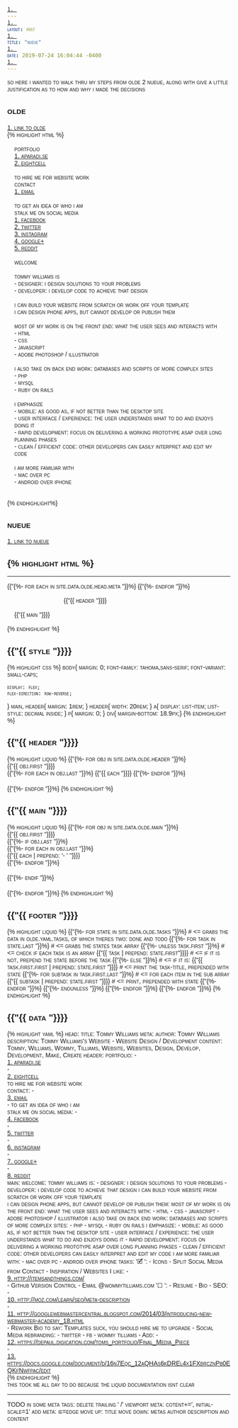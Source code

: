 ```yaml
---
layout: post
title: "nueue"
date: 2019-07-24 16:04:44 -0400
---
```


so here i wanted to walk thru my steps from olde 2 nueue, along with give a little justification as to how and why i made the decisions 

## olde

[link to olde](/olde.html)

{% highlight html %}
<!DOCTYPE html>
<html lang="en">
<meta charset="UTF-8" />
<meta name="viewport" content="width=device-width" />
<meta name="keywords" content="Tommy, Williams, Wommy, Tilliams, Website, Websites, Design, Develop, Development, Make, Create">
<meta name="description" content="Tommy Williams's Website - Website Design / Development">
<meta name="author" content="Tommy Williams, Wommy Tilliams">
<style type="text/css">
body{
	font-family:tahoma,sans-serif;
	margin:0;
	font-variant:small-caps;

	display: flex;
	flex-direction:row-reverse;
}
section, aside{
	margin:1rem;
}
aside{
	width:20rem;
}
a{
	display:list-item;
	list-style:decimal inside;
}
</style>
<title>Tommy Williams</title>
<aside>
	portfolio
	<nav>
		<a href="//aparadi.se/">aparadi.se</a>
		<a href="//wommytilliams.com/8c/">eightcell</a>
	</nav>
	<br>
	to hire me for website work<br>
	contact
	<nav>
		<a href="mailto:froggie92@gmail.com?Subject=Job | WommyTilliams.com">email</a>
		<!-- <a href="tel:+13128189011">Phone</a> -->
	</nav>
	<br>
	to get an idea of who i am<br>
	stalk me on social media
	<nav>
		<a href="//facebook.com/Froggie92">facebook</a>
		<a href="//twitter.com/Froggie92">twitter</a>
		<a href="//instagram.com/wommytilliams">instagram</a>
		<a href="//plus.google.com/118102255716845472363/">google+</a>
		<a href="//reddit.com/user/Froggie92/">reddit</a>
	</nav>
</aside>
<section>
	welcome<br>
	<br>
	tommy williams is<br>
	- designer: i design solutions to your problems<br>
	- developer: i develop code to achieve that design<br>
	<br>
	i can build your website from scratch or work off your template<br>
	i can design phone apps, but cannot develop or publish them<br>
	<br>
	most of my work is on the front end: what the user sees and interacts with<br>
	- html<br>
	- css<br>
	- javascript<br>
	- adobe photoshop / illustrator<br>
	<br>
	i also take on back end work: databases and scripts of more complex sites<br>
	- php<br>
	- mysql<br>
	- ruby on rails<br>
	<br>
	i emphasize<br>
	- mobile: as good as, if not better than the desktop site<br>
	- user interface / experience: the user understands what to do and enjoys doing it<br>
	- rapid development: focus on delivering a working prototype asap over long planning phases<br>
	- clean / efficient code: other developers can easily interpret and edit my code<br>
	<br>
	i am more familiar with<br>
	- mac over pc<br>
	- android over iphone<br>
	<br>
</section>
<!--
To Do
	Resume
	Bio
	Icons
	SEO
		http://moz.com/learn/seo/meta-description
		http://googlewebmastercentral.blogspot.com/2014/03/introducing-new-webmaster-academy_18.html
	Split Social Media from Contact
	Inspiration / Websites I like
		http://itemsandthings.com/
	Github Version Control
	Rework Bio to say: Templates suck, you should hire me to upgrade
	Social Media rebranding
		twitter
		fb - wommy tilliams
	Add
		https://depaul.digication.com/toms_portfolio/Final_Media_Piece
		https://docs.google.com/document/d/16n7Eqc_12aQHAs6kDREl4x1FXbrcznPb0EQKfNwfpac/edit
	Email @wommytilliams.com
-->
{% endhighlight%}

## nueue

[link to nueue](/nueue.html)

{% highlight html %}
---
---
<!DOCTYPE html>
<html lang="en">
	<head>
		<meta charset="UTF-8" />
		<meta name="viewport" content="width=device-width, inital-scale=1" />
		<meta http-equiv="x-ua-compatible" content="ie=edge">
		<title>{{ site.data.olde.head.title }}</title>
		<style type="text/css">
			body{
				margin: 0;
				font-family: tahoma,sans-serif;
				font-variant: small-caps;

				display: flex;
				flex-direction: row-reverse;
			}
			main, header{ margin: 1rem; }
			header{ width: 20rem; }
			a{
				display: list-item;
				list-style: decimal inside;
			}
			p{ margin: 0; }
			div{ margin-bottom: 18.9px;}
		</style>
		{%- for each in site.data.olde.head.meta %}
		<meta name="{{each.first}}" content="{{each.last}}">
		{%- endfor %}
	</head>
	<body>
		<header>
			{%- for obj in site.data.olde.header %}
			<div>
				<p>{{ obj.first }}</p>
				<nav>
					{%- for each in obj.last %}
					{{ each }}
					{%- endfor %}
				</nav>
			</div>
			{%- endfor %}
		</header>
		<main>
			{%- for obj in site.data.olde.main %}
			<div>
				<p>{{ obj.first }}</p>
				{%- if obj.last %}
				<div>
					{%- for each in obj.last %}
					<p>- {{ each }}</p>
					{%- endfor %}
				</div>
				{%- endif %}
			</div>
			{%- endfor %}
		</main>
		<footer style='display: none;'>
			Tasks
			{%- for state in site.data.olde.tasks %}
			{%- for task in state.last %}
			{%- unless task.first %}
			{{ task | prepend: state.first}}
			{%- else %}
			{{ task.first.first | prepend: state.first }}
				{%- for subtask in task.first.last %}
				{{ subtask | prepend: state.first }}
				{%- endfor %}
			{%- endunless %}
			{%- endfor %}
			{%- endfor %}
		</footer>
	</body>
</html>
{% endhighlight %}

## template
{% highlight html %}
---
---
<!DOCTYPE html>
<html lang="en">
	<head>
		<meta charset="UTF-8" />
		<meta name="viewport" content="width=device-width, inital-scale=1" />
		<meta http-equiv="x-ua-compatible" content="ie=edge">
		<title>{{"{{ site.data.olde.head.title "}}}}</title>
		<style type="text/css">
			{{"{{ style "}}}}
		</style>
		{{"{%- for each in site.data.olde.head.meta "}}%}
		<meta name="{{"{{ each.first "}}}}" content="{{"{{ each.last "}}}}">
		{{"{%- endfor "}}%}
	</head>
	<body>
		<header>
			{{"{{ header "}}}}
		</header>
		<main>
			{{"{{ main "}}}}
		</main>
		<footer style='display: none;'>
			{{"{{ footer "}}}}
		</footer>
	</body>
</html>
{% endhighlight %}

## {{"{{ style "}}}}

{% highlight css %}
body{
	margin: 0;
	font-family: tahoma,sans-serif;
	font-variant: small-caps;

	display: flex;
	flex-direction: row-reverse;
}
main, header{ margin: 1rem; }
header{ width: 20rem; }
a{
	display: list-item;
	list-style: decimal inside;
}
p{ margin: 0; }
div{ margin-bottom: 18.9px;}
{% endhighlight %}

## {{"{{ header "}}}}

{% highlight liquid %}
{{"{%- for obj in site.data.olde.header "}}%}
<div>
	<p>{{"{{ obj.first "}}}}</p>
	<nav>
		{{"{%- for each in obj.last "}}%}
		{{"{{ each "}}}}
		{{"{%- endfor "}}%}
	</nav>
</div>
{{"{%- endfor "}}%}
{% endhighlight %}

## {{"{{ main "}}}}

{% highlight liquid %}
{{"{%- for obj in site.data.olde.main "}}%}
<div>
	<p>{{"{{ obj.first "}}}}</p>
	{{"{%- if obj.last "}}%}
	<div>
		{{"{%- for each in obj.last "}}%}
		<p>{{"{{ each | prepend: '- ' "}}}}</p>
		{{"{%- endfor "}}%}
	</div>
	{{"{%- endif "}}%}
</div>
{{"{%- endfor "}}%}
{% endhighlight %}

## {{"{{ footer "}}}}

{% highlight liquid %}
{{"{%- for state in site.data.olde.tasks "}}%} # <= grabs the data in olde.yaml.tasks, of which theres two: done and todo
{{"{%- for task in state.last "}}%} # <= grabs the states task array
{{"{%- unless task.first "}}%} # <= check if each task is an array
{{"{{ task | prepend: state.first"}}}} # <= if it is not, prepend the state before the task
{{"{%- else "}}%} # <= if it is: 
{{"{{ task.first.first | prepend: state.first "}}}} # <= print the task-title, prepended with state
	{{"{%- for subtask in task.first.last "}}%} # <= for each item in the sub array
	{{"{{ subtask | prepend: state.first "}}}} # <= print, prepended with state
	{{"{%- endfor "}}%}
{{"{%- endunless "}}%}
{{"{%- endfor "}}%}
{{"{%- endfor "}}%}
{% endhighlight %}

## {{"{{ data "}}}}

{% highlight yaml %}
head:
  title: Tommy Williams
  meta:
    author: Tommy Williams
    description: Tommy Williams's Website - Website Design / Development
    content: Tommy, Williams, Wommy, Tilliams, Website, Websites, Design, Develop, Development, Make, Create
header:
  portfolio:
    - <a href="//aparadi.se/">aparadi.se</a>
    - <a href="//wommytilliams.com/8c/">eightcell</a>
  to hire me for website work<br>contact:
    - <a href="mailto:froggie92@gmail.com?Subject=Job | WommyTilliams.com">email</a>
    - <!-- <a href="tel:+13128189011">Phone</a> -->
  to get an idea of who i am<br>stalk me on social media:
    - <a href="//facebook.com/Froggie92">facebook</a>
    - <a href="//twitter.com/Froggie92">twitter</a>
    - <a href="//instagram.com/wommytilliams">instagram</a>
    - <a href="//plus.google.com/118102255716845472363/">google+</a>
    - <a href="//reddit.com/user/Froggie92/">reddit</a>
main:
  welcome:
  tommy williams is:
    - designer&#58; i design solutions to your problems
    - developer&#58; i develop code to achieve that design
  i can build your website from scratch or work off your template<br>i can design phone apps, but cannot develop or publish them:
  most of my work is on the front end&#58; what the user sees and interacts with:
    - html
    - css
    - javascript
    - adobe photoshop / illustrator
  i also take on back end work&#58; databases and scripts of more complex sites:
    - php
    - mysql
    - ruby on rails
  i emphasize:
    - mobile&#58; as good as, if not better than the desktop site
    - user interface / experience&#58; the user understands what to do and enjoys doing it
    - rapid development&#58; focus on delivering a working prototype asap over long planning phases
    - clean / efficient code&#58; other developers can easily interpret and edit my code
  i am more familiar with:
    - mac over pc
    - android over iphone
tasks:
  '🗹 ':
    - Icons
    - Split Social Media from Contact
    - Inspiration / Websites I like:
      - http://itemsandthings.com/
    - Github Version Control
    - Email @wommytilliams.com
  '☐ ':
    - Resume
    - Bio
    - SEO:
      - http://moz.com/learn/seo/meta-description
      - http://googlewebmastercentral.blogspot.com/2014/03/introducing-new-webmaster-academy_18.html
    - Rework Bio to say&#58; Templates suck, you should hire me to upgrade
    - Social Media rebranding:
      - twitter
      - fb - wommy tilliams
    - Add:
      - https://depaul.digication.com/toms_portfolio/Final_Media_Piece
      - https://docs.google.com/document/d/16n7Eqc_12aQHAs6kDREl4x1FXbrcznPb0EQKfNwfpac/edit
{% endhighlight %}

this took me all day to do because the liquid documentation isnt clear

---

TODO
		in some meta tags: delete trailing ' /'
		viewport meta: cotent+=', initial-scale=1'
		add meta: ie=edge
		move up: title
		move down: metas author description and content
